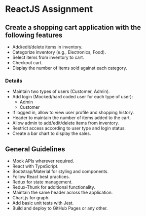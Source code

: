 # ReactJS Assignment

## Create a shopping cart application with the following features

- Add/edit/delete items in inventory.
- Categorize inventory (e.g., Electronics, Food).
- Select items from inventory to cart.
- Checkout cart.
- Display the number of items sold against each category.

### Details

- Maintain two types of users (Customer, Admin).
- Add login (Mocked/hard coded user for each type of user):
  - Admin
  - Customer
- If logged in, allow to view user profile and shopping history.
- Header to maintain the number of items added to the cart.
- Allow admin to add/edit/delete items from inventory.
- Restrict access according to user type and login status.
- Create a bar chart to display the sales.

## General Guidelines

- Mock APIs wherever required.
- React with TypeScript.
- Bootstrap/Material for styling and components.
- Follow React best practices.
- Redux for state management.
- Redux-Thunk for additional functionality.
- Maintain the same header across the application.
- Chart.js for graph.
- Add basic unit tests with Jest.
- Build and deploy to GitHub Pages or any other.
